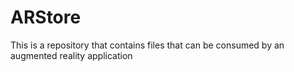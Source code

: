 # ARStore
This is a repository that contains files that can be consumed by an augmented reality application
